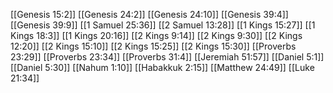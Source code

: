 [[Genesis 15:2]]
[[Genesis 24:2]]
[[Genesis 24:10]]
[[Genesis 39:4]]
[[Genesis 39:9]]
[[1 Samuel 25:36]]
[[2 Samuel 13:28]]
[[1 Kings 15:27]]
[[1 Kings 18:3]]
[[1 Kings 20:16]]
[[2 Kings 9:14]]
[[2 Kings 9:30]]
[[2 Kings 12:20]]
[[2 Kings 15:10]]
[[2 Kings 15:25]]
[[2 Kings 15:30]]
[[Proverbs 23:29]]
[[Proverbs 23:34]]
[[Proverbs 31:4]]
[[Jeremiah 51:57]]
[[Daniel 5:1]]
[[Daniel 5:30]]
[[Nahum 1:10]]
[[Habakkuk 2:15]]
[[Matthew 24:49]]
[[Luke 21:34]]
